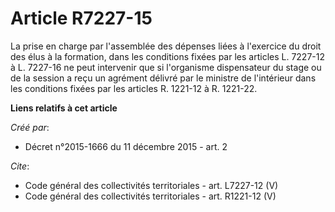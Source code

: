 # Article R7227-15

La prise en charge par l'assemblée des dépenses liées à l'exercice du droit des élus à la formation, dans les conditions
fixées par les articles L. 7227-12 à L. 7227-16 ne peut intervenir que si l'organisme dispensateur du stage ou de la session
a reçu un agrément délivré par le ministre de l'intérieur dans les conditions fixées par les articles R. 1221-12 à R.
1221-22.

**Liens relatifs à cet article**

_Créé par_:

  - Décret n°2015-1666 du 11 décembre 2015 - art. 2

_Cite_:

  - Code général des collectivités territoriales - art. L7227-12 (V)
  - Code général des collectivités territoriales - art. R1221-12 (V)
